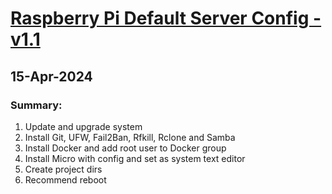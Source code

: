 <H1><u>Raspberry Pi Default Server Config - v1.1</u></H1>
<H2>15-Apr-2024</H2>
<h3>Summary:</h3>
<ol>
  <li>Update and upgrade system</li>
  <li>Install Git, UFW, Fail2Ban, Rfkill, Rclone and Samba</li>
  <li>Install Docker and add root user to Docker group</li>
  <li>Install Micro with config and set as system text editor</li>
  <li>Create project dirs</li>
  <li>Recommend reboot</li>
</ol>
